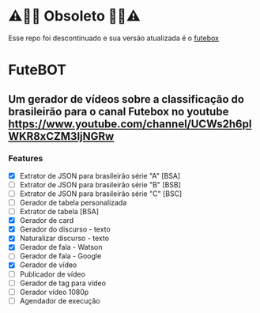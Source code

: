 <!-- ![alt text](https://github.com/michelsantana/futbot/blob/[branch]/image.jpg?raw=true) -->
# ⚠🚨🛑 Obsoleto 🛑🚨⚠<br>
Esse repo foi descontinuado e sua versão atualizada é o [futebox](https://github.com/michelsantana/futebox/)

# FuteBOT 

## Um gerador de vídeos sobre a classificação do brasileirão para o canal Futebox no youtube https://www.youtube.com/channel/UCWs2h6plWKR8xCZM3ljNGRw

### Features

- [x] Extrator de JSON para brasileirão série "A" [BSA]
- [ ] Extrator de JSON para brasileirão série "B" [BSB]
- [ ] Extrator de JSON para brasileirão série "C" [BSC]
- [ ] Gerador de tabela personalizada
- [ ] Extrator de tabela [BSA]
- [x] Gerador de card 
- [x] Gerador do discurso - texto
- [x] Naturalizar discurso - texto
- [x] Gerador de fala - Watson
- [ ] Gerador de fala - Google 
- [x] Gerador de vídeo
- [ ] Publicador de vídeo
- [ ] Gerador de tag para vídeo
- [ ] Gerador vídeo 1080p
- [ ] Agendador de execução
